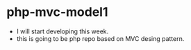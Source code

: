 # php-mvc-model1
* I will start developing this week.
* this is going to be php repo based on MVC desing pattern. 
